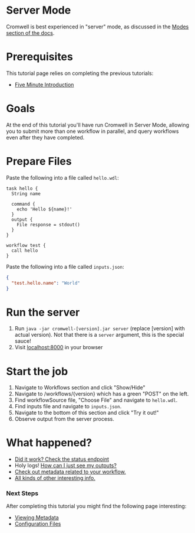 # Server Mode

Cromwell is best experienced in "server" mode, as discussed in the [Modes section of the docs](../Modes).

# Prerequisites

This tutorial page relies on completing the previous tutorials:

* [Five Minute Introduction](FiveMinuteIntro.md)

# Goals

At the end of this tutorial you'll have run Cromwell in Server Mode, allowing you to submit more than one workflow in parallel, and query workflows even after they have completed.

# Prepare Files

Paste the following into  a file called `hello.wdl`:
```wdl
task hello {
  String name

  command {
    echo 'Hello ${name}!'
  }
  output {
    File response = stdout()
  }
}

workflow test {
  call hello
}
```

Paste the following into a file called `inputs.json`:
```json
{
  "test.hello.name": "World"
}
```

# Run the server

1. Run `java -jar cromwell-[version].jar server` (replace [version] with actual version).  Not that there is a `server` argument, this is the special sauce!
2. Visit <a href="http://localhost:8000">localhost:8000</a> in your browser

# Start the job

1. Navigate to Workflows section and click "Show/Hide"
2. Navigate to /workflows/{version} which has a green "POST" on the left.
3. Find workflowSource file, "Choose File" and navigate to `hello.wdl`.
4. Find inputs file and navigate to `inputs.json`.
5. Navigate to the bottom of this section and click "Try it out!"
6. Observe output from the server process.

# What happened?

* [Did it work?  Check the status endpoint](TODO_link_to_status)
* Holy logs!  [How can I just see my outputs?](TODO_link_to_outputs_endpoint)
* [Check out metadata related to your workflow.](TODO_link_to_metadata)
* [All kinds of other interesting info.](TODO_all_endpoints)

### Next Steps

After completing this tutorial you might find the following page interesting:

* [Viewing Metadata](MetadataEndpoint)
* [Configuration Files](ConfigurationFiles)

